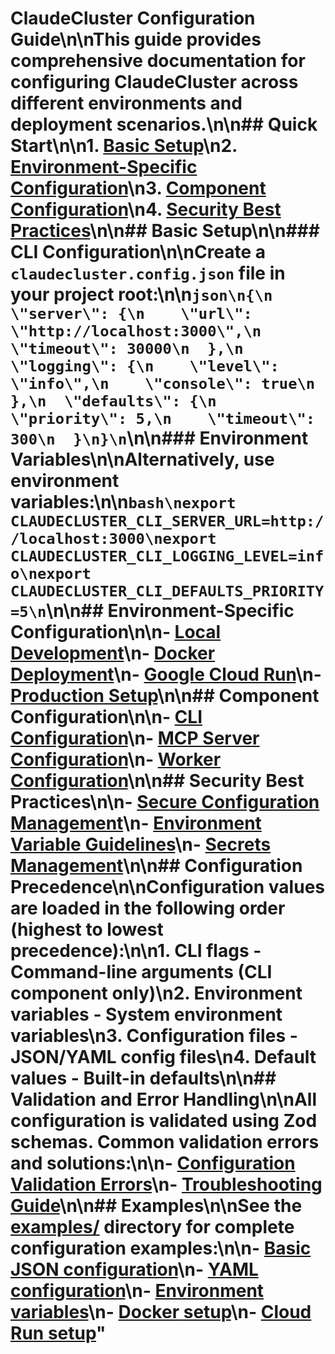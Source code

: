# ClaudeCluster Configuration Guide\n\nThis guide provides comprehensive documentation for configuring ClaudeCluster across different environments and deployment scenarios.\n\n## Quick Start\n\n1. [Basic Setup](#basic-setup)\n2. [Environment-Specific Configuration](#environment-specific-configuration)\n3. [Component Configuration](#component-configuration)\n4. [Security Best Practices](#security-best-practices)\n\n## Basic Setup\n\n### CLI Configuration\n\nCreate a `claudecluster.config.json` file in your project root:\n\n```json\n{\n  \"server\": {\n    \"url\": \"http://localhost:3000\",\n    \"timeout\": 30000\n  },\n  \"logging\": {\n    \"level\": \"info\",\n    \"console\": true\n  },\n  \"defaults\": {\n    \"priority\": 5,\n    \"timeout\": 300\n  }\n}\n```\n\n### Environment Variables\n\nAlternatively, use environment variables:\n\n```bash\nexport CLAUDECLUSTER_CLI_SERVER_URL=http://localhost:3000\nexport CLAUDECLUSTER_CLI_LOGGING_LEVEL=info\nexport CLAUDECLUSTER_CLI_DEFAULTS_PRIORITY=5\n```\n\n## Environment-Specific Configuration\n\n- [Local Development](local-development.md)\n- [Docker Deployment](docker-deployment.md)\n- [Google Cloud Run](cloud-run-deployment.md)\n- [Production Setup](production.md)\n\n## Component Configuration\n\n- [CLI Configuration](cli-configuration.md)\n- [MCP Server Configuration](mcp-server-configuration.md)\n- [Worker Configuration](worker-configuration.md)\n\n## Security Best Practices\n\n- [Secure Configuration Management](security.md)\n- [Environment Variable Guidelines](environment-variables.md)\n- [Secrets Management](secrets-management.md)\n\n## Configuration Precedence\n\nConfiguration values are loaded in the following order (highest to lowest precedence):\n\n1. **CLI flags** - Command-line arguments (CLI component only)\n2. **Environment variables** - System environment variables\n3. **Configuration files** - JSON/YAML config files\n4. **Default values** - Built-in defaults\n\n## Validation and Error Handling\n\nAll configuration is validated using Zod schemas. Common validation errors and solutions:\n\n- [Configuration Validation Errors](validation-errors.md)\n- [Troubleshooting Guide](troubleshooting.md)\n\n## Examples\n\nSee the [examples/](../shared/examples/) directory for complete configuration examples:\n\n- [Basic JSON configuration](../shared/examples/claudecluster.config.json)\n- [YAML configuration](../shared/examples/claudecluster.config.yaml)\n- [Environment variables](../shared/examples/.env.example)\n- [Docker setup](../shared/examples/docker-compose.config.json)\n- [Cloud Run setup](../shared/examples/cloud-run.config.json)"